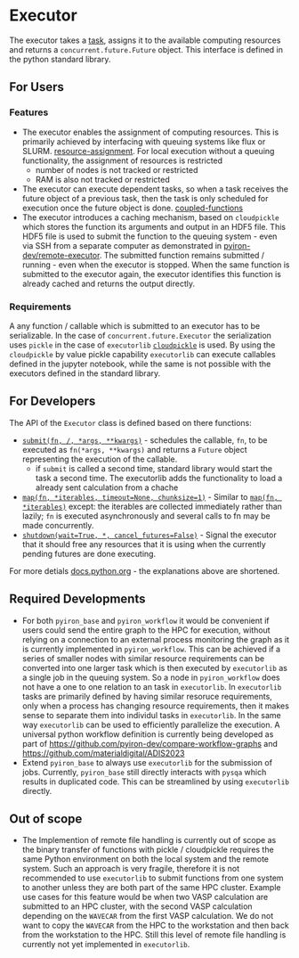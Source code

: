 # Executor
The executor takes a [task](https://docs.python.org/3/library/concurrent.futures.html), assigns it to the available computing resources and returns a `concurrent.future.Future` object. This interface is defined in the python standard library.

## For Users
### Features 
* The executor enables the assignment of computing resources. This is primarily achieved by interfacing with queuing systems like flux or SLURM. [resource-assignment](https://executorlib.readthedocs.io/en/latest/examples.html#resource-assignment). For local execution without a queuing functionality, the assignment of resources is restricted
  * number of nodes is not tracked or restricted
  * RAM is also not tracked or restricted
* The executor can execute dependent tasks, so when a task receives the future object of a previous task, then the task is only scheduled for execution once the future object is done. [coupled-functions](https://executorlib.readthedocs.io/en/latest/examples.html#coupled-functions)
* The executor introduces a caching mechanism, based on `cloudpickle` which stores the function its arguments and output in an HDF5 file. This HDF5 file is used to submit the function to the queuing system - even via SSH from a separate computer as demonstrated in [pyiron-dev/remote-executor](https://github.com/pyiron-dev/remote-executor/blob/main/example.ipynb). The submitted function remains submitted / running - even when the executor is stopped. When the same function is submitted to the executor again, the executor identifies this function is already cached and returns the output directly.

### Requirements 
A any function / callable which is submitted to an executor has to be serializable. In the case of `concurrent.future.Executor` the serialization uses `pickle` in the case of `executorlib` [`cloudpickle`](https://github.com/cloudpipe/cloudpickle) is used. By using the `cloudpickle` by value pickle capability `executorlib` can execute callables defined in the jupyter notebook, while the same is not possible with the executors defined in the standard library.

## For Developers 
The API of the `Executor` class is defined based on there functions: 
* [`submit(fn, /, *args, **kwargs)`](https://docs.python.org/3/library/concurrent.futures.html#concurrent.futures.Executor.submit) - schedules the callable, `fn`, to be executed as `fn(*args, **kwargs)` and returns a `Future` object representing the execution of the callable.
  * if `submit` is called a second time, standard library would start the task a second time. The executorlib adds the functionality to load a already sent calculation from a chache
* [`map(fn, *iterables, timeout=None, chunksize=1)`](https://docs.python.org/3/library/concurrent.futures.html#concurrent.futures.Executor.map) - Similar to [`map(fn, *iterables)`](https://docs.python.org/3/library/functions.html#map) except: the iterables are collected immediately rather than lazily; `fn` is executed asynchronously and several calls to fn may be made concurrently.
* [`shutdown(wait=True, *, cancel_futures=False)`](https://docs.python.org/3/library/concurrent.futures.html#concurrent.futures.Executor.shutdown) - Signal the executor that it should free any resources that it is using when the currently pending futures are done executing. 

For more detials [docs.python.org](https://docs.python.org/3/library/concurrent.futures.html) - the explanations above are shortened.

## Required Developments 
* For both `pyiron_base` and `pyiron_workflow` it would be convenient if users could send the entire graph to the HPC for execution, without relying on a connection to an external process monitoring the graph as it is currently implemented in `pyiron_workflow`. This can be achieved if a series of smaller nodes with similar resource requirements can be converted into one larger task which is then executed by `executorlib` as a single job in the queuing system. So a node in `pyiron_workflow` does not have a one to one relation to an task in `executorlib`. In `executorlib` tasks are primarily defined by having similar resoruce requirements, only when a process has changing resource requirements, then it makes sense to separate them into individul tasks in `executorlib`. In the same way `executorlib` can be used to efficiently parallelize the execution. A universal python workflow definition is currently being developed as part of https://github.com/pyiron-dev/compare-workflow-graphs and https://github.com/materialdigital/ADIS2023
* Extend `pyiron_base` to always use `executorlib` for the submission of jobs. Currently, `pyiron_base` still directly interacts with `pysqa` which results in duplicated code. This can be streamlined by using `executorlib` directly. 

## Out of scope
* The Implemention of remote file handling is currently out of scope as the binary transfer of functions with pickle / cloudpickle requires the same Python environment on both the local system and the remote system. Such an approach is very fragile, therefore it is not recommended to use `executorlib` to submit functions from one system to another unless they are both part of the same HPC cluster. Example use cases for this feature would be when two VASP calculation are submitted to an HPC cluster, with the second VASP calculation depending on the `WAVECAR` from the first VASP calculation. We do not want to copy the `WAVECAR` from the HPC to the workstation and then back from the workstation to the HPC. Still this level of remote file handling is currently not yet implemented in `executorlib`. 
